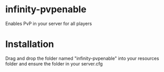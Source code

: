 # infinity-pvpenable
Enables PvP in your server for all players

# Installation
Drag and drop the folder named "infinity-pvpenable" into your resources folder and ensure the folder in your server.cfg
